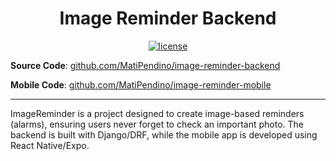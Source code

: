 <h1 align="center">Image Reminder Backend</h1>
<p align="center">
  <a href="https://github.com/MatiPendino/image-reminder-backend/blob/main/LICENSE">
    <img src="https://img.shields.io/badge/GPL3.0-blue?label=license&labelColor=%2344ff33&color=%23fff" alt="license">
  </a>
</p>

**Source Code**: [github.com/MatiPendino/image-reminder-backend](https://github.com/MatiPendino/image-reminder-backend)

**Mobile Code**: [github.com/MatiPendino/image-reminder-mobile](https://github.com/MatiPendino/image-reminder-mobile)  

---

ImageReminder is a project designed to create image-based reminders (alarms), ensuring users never forget to check an important photo. The backend is built with Django/DRF, while the mobile app is developed using React Native/Expo.

